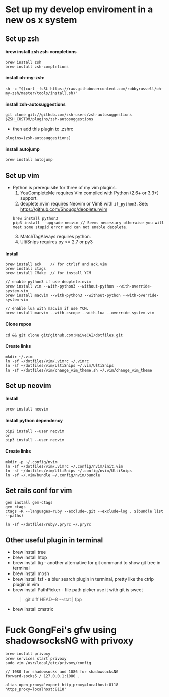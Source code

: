 # Set up my develop enviroment in a new os x system
## Set up zsh
#### brew install zsh zsh-completions
```
brew install zsh
brew install zsh-completions
```
#### install oh-my-zsh:
```
sh -c "$(curl -fsSL https://raw.githubusercontent.com/robbyrussell/oh-my-zsh/master/tools/install.sh)"
```
#### install zsh-autosuggestions
```
git clone git://github.com/zsh-users/zsh-autosuggestions $ZSH_CUSTOM/plugins/zsh-autosuggestions
```
- then add this plugin to .zshrc
```
plugins=(zsh-autosuggestions)
```
#### install autojump
```
brew install autojump
```

## Set up vim
- Python is prerequisite for three of my vim plugins.
  1. YouCompleteMe requires Vim compiled with Python (2.6+ or 3.3+) support.
  2. deoplete.nvim requires Neovim or Vim8 with `if_python3`. See: https://github.com/Shougo/deoplete.nvim
    ```
    brew install python3
    pip3 install --upgrade neovim // Seems necessary otherwise you will meet some stupid error and can not enable deoplete.
    ```
  3. MatchTagAlways requires python.
  4. UltiSnips requires py >= 2.7 or py3

#### Install
```
brew install ack    // for ctrlsf and ack.vim
brew install ctags
brew install CMake  // for install YCM

// enable python3 if use deoplete.nvim
brew install vim --with-python3 --without-python --with-override-system-vim
brew install macvim --with-python3 --without-python --with-override-system-vim

// enable lua with macvim if use YCM.
brew install macvim --with-cscope --with-lua --override-system-vim
```
#### Clone repos
```
cd && git clone git@github.com:NaiveCAI/dotfiles.git
```
#### Create links
```
mkdir ~/.vim
ln -sf ~/dotfiles/vim/.vimrc ~/.vimrc
ln -sf ~/dotfiles/vim/UltiSnips ~/.vim/UltiSnips
ln -sf ~/dotfiles/vim/change_vim_theme.sh ~/.vim/change_vim_theme
```

## Set up neovim
#### Install
```
brew install neovim
```

#### Install python dependency
```
pip2 install --user neovim
or
pip3 install --user neovim
```

#### Create links
```
mkdir -p ~/.config/nvim
ln -sf ~/dotfiles/vim/.vimrc ~/.config/nvim/init.vim
ln -sf ~/dotfiles/vim/UltiSnips ~/.config/nvim/UltiSnips
ln -sf ~/.vim/bundle ~/.config/nvim/bundle
```

## Set rails conf for vim
```
gem install gem-ctags
gem ctags
ctags -R --languages=ruby --exclude=.git --exclude=log . $(bundle list --paths)

ln -sf ~/dotfiles/ruby/.pryrc ~/.pryrc
```


## Other useful plugin in terminal
- brew install tree
- brew install htop
- brew install tig        - another alternative for git command to show git tree in terminal
- brew install mosh
- brew install fzf        - a blur search plugin in terminal, pretty like the ctrlp plugin in vim
- brew install PathPicker - file path picker use it with git is sweet
  > git diff HEAD~8 --stat | fpp
- brew install cmatrix


# Fuck GongFei's gfw using shadowsocksNG with privoxy
```
brew install privoxy
brew services start privoxy
sudo vim /usr/local/etc/privoxy/config

// 1080 for shadowsocks and 1086 for shadowsocksNG
forward-socks5 / 127.0.0.1:1080 .

alias open_proxy='export http_proxy=localhost:8118 https_proxy=localhost:8118'
```
